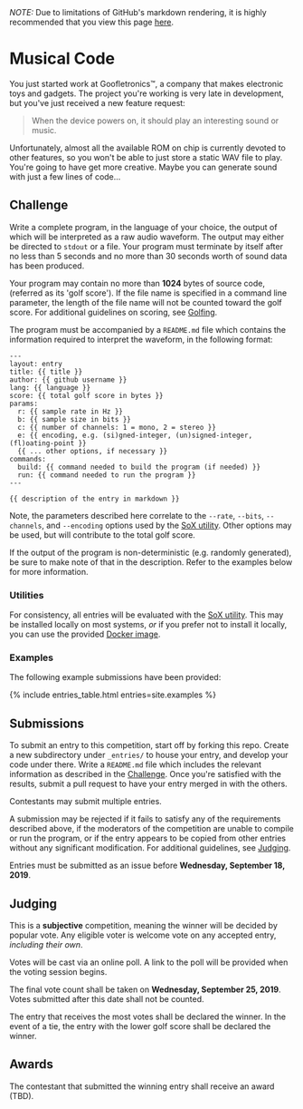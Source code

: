 <div class="ghp-hide">
  <em>NOTE:</em> Due to limitations of GitHub's markdown rendering, it is 
  highly recommended that you view this page 
  <a href="https://coding-competitions.github.io/sound-bytes/">here</a>.
</div>

# Musical Code

You just started work at Goofletronics™, a company that makes electronic toys and 
gadgets. The project you're working is very late in development, but you've just 
received a new feature request:

>  When the device powers on, it should play an interesting sound or music.

Unfortunately, almost all the available ROM on chip is currently devoted to 
other features, so you won't be able to just store a static WAV file to play. 
You're going to have get more creative. Maybe you can generate sound with just 
a few lines of code…

## Challenge

Write a complete program, in the language of your choice, the output of which
will be interpreted as a raw audio waveform. The output may either be directed
to `stdout` or a file. Your program must terminate by itself after no less than
5 seconds and no more than 30 seconds worth of sound data has been produced.

Your program may contain no more than **1024** bytes of source code, (referred
as its 'golf score'). If the file name is specified in a command line
parameter, the length of the file name will not be counted toward the golf
score. For additional guidelines on scoring, see [Golfing](Golfing.md).

The program must be accompanied by a `README.md` file which contains the 
information required to interpret the waveform, in the following format:

    ---
    layout: entry
    title: {{ title }}
    author: {{ github username }}
    lang: {{ language }}
    score: {{ total golf score in bytes }}
    params:
      r: {{ sample rate in Hz }}
      b: {{ sample size in bits }}
      c: {{ number of channels: 1 = mono, 2 = stereo }}
      e: {{ encoding, e.g. (si)gned-integer, (un)signed-integer, (fl)oating-point }}
      {{ ... other options, if necessary }}
    commands:
      build: {{ command needed to build the program (if needed) }}
      run: {{ command needed to run the program }}
    ---

    {{ description of the entry in markdown }}

Note, the parameters described here correlate to the `--rate`, `--bits`,
`--channels`, and `--encoding` options used by the [SoX utility][SoX]. Other
options may be used, but will contribute to the total golf score.

If the output of the program is non-deterministic (e.g. randomly generated), 
be sure to make note of that in the description. Refer to the examples below 
for more information.

### Utilities

For consistency, all entries will be evaluated with the 
[SoX utility][SoX]. This may be installed locally on 
most systems, *or* if you prefer not to install it locally, you can use the 
provided [Docker image](util/sox/README.md).

### Examples

The following example submissions have been provided:

{% include entries_table.html entries=site.examples %}

## Submissions

To submit an entry to this competition, start off by forking this repo. Create 
a new subdirectory under `_entries/` to house your entry, and develop your 
code under there. Write a `README.md` file which includes the relevant 
information as described in the [Challenge](#Challenge). Once you're satisfied 
with the results, submit a pull request to have your entry merged in with the 
others.

Contestants may submit multiple entries.

A submission may be rejected if it fails to satisfy any of the requirements 
described above, if the moderators of the competition are unable to compile or 
run the program, or if the entry appears to be copied from other entries 
without any significant modification. For additional guidelines, see 
[Judging](Judging.md).

Entries must be submitted as an issue before **Wednesday, September 18, 2019**.

## Judging

This is a **subjective** competition, meaning the winner will be decided by 
popular vote. Any eligible voter is welcome vote on any accepted entry, 
*including their own*. 

Votes will be cast via an online poll. A link to the poll will be provided when
the voting session begins.

The final vote count shall be taken on **Wednesday, September 25, 2019**. Votes
submitted after this date shall not be counted.

The entry that receives the most votes shall be declared the winner. In the 
event of a tie, the entry with the lower golf score shall be declared the 
winner.

## Awards

The contestant that submitted the winning entry shall receive an award (TBD).

 [SoX]: http://sox.sourceforge.net/
